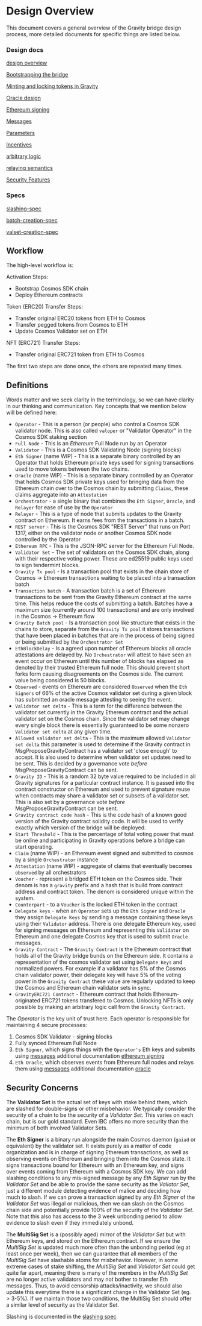 # Design Overview

This document covers a general overview of the Gravity bridge design process, more detailed documents for specific
things are listed below.

### Design docs

[design overview](/docs/design/overview.md)

[Bootstrapping the bridge](/docs/design/bootstrapping.md)

[Minting and locking tokens in Gravity](/docs/design/mint-lock.md)

[Oracle design](/docs/design/oracle.md)

[Ethereum signing](/docs/design/ethereum-signing.md)

[Messages](/docs/design/messages.md)

[Parameters](/docs/design/parameters.md)

[Incentives](/docs/design/incentives.md)

[arbitrary logic](/docs/design/arbitrary-logic.md)

[relaying semantics](/docs/design/relaying-semantics.md)

[Security Features](/docs/design/security-features.md)

### Specs

[slashing-spec](/spec/slashing-spec.md)

[batch-creation-spec](/spec/batch-creation-spec.md)

[valset-creation-spec](/spec/valset-creation-spec.md)

## Workflow

The high-level workflow is:

Activation Steps:

- Bootstrap Cosmos SDK chain
- Deploy Ethereum contracts

Token (ERC20) Transfer Steps:

- Transfer original ERC20 tokens from ETH to Cosmos
- Transfer pegged tokens from Cosmos to ETH
- Update Cosmos Validator set on ETH

NFT (ERC721) Transfer Steps:

- Transfer original ERC721 token from ETH to Cosmos

The first two steps are done once, the others are repeated many times.

## Definitions

Words matter and we seek clarity in the terminology, so we can have clarity in our thinking and communication.
Key concepts that we mention below will be defined here:

- `Operator` - This is a person (or people) who control a Cosmos SDK validator node. This is also called `valoper` or "Validator Operator" in the Cosmos SDK staking section
- `Full Node` - This is an _Ethereum_ Full Node run by an Operator
- `Validator` - This is a Cosmos SDK Validating Node (signing blocks)
- `Eth Signer` (name WIP) - This is a separate binary controlled by an Operator that holds Ethereum private keys used for signing transactions used to move tokens between the two chains.
- `Oracle` (name WIP) - This is a separate binary controlled by an Operator that holds Cosmos SDK private keys used for bringing data from the Ethereum chain over to the Cosmos chain by submitting `Claims`, these claims aggregate into an `Attestation`
- `Orchestrator` - a single binary that combines the `Eth Signer`, `Oracle`, and `Relayer` for ease of use by the `Operator`
- `Relayer` - This is a type of node that submits updates to the Gravity contract on Ethereum. It earns fees from the transactions in a batch.
- `REST server` - This is the Cosmos SDK "REST Server" that runs on Port 1317, either on the validator node or another Cosmos SDK node controlled by the Operator
- `Ethereum RPC` - This is the JSON-RPC server for the Ethereum Full Node.
- `Validator Set` - The set of validators on the Cosmos SDK chain, along with their respective voting power. These are ed25519 public keys used to sign tendermint blocks.
- `Gravity Tx pool` - Is a transaction pool that exists in the chain store of Cosmos -> Ethereum transactions waiting to be placed into a transaction batch
- `Transaction batch` - A transaction batch is a set of Ethereum transactions to be sent from the Gravity Ethereum contract at the same time. This helps reduce the costs of submitting a batch. Batches have a maximum size (currently around 100 transactions) and are only involved in the Cosmos -> Ethereum flow
- `Gravity Batch pool` - Is a transaction pool like structure that exists in the chains to store, separate from the `Gravity Tx pool` it stores transactions that have been placed in batches that are in the process of being signed or being submitted by the `Orchestrator Set`
- `EthBlockDelay` - Is a agreed upon number of Ethereum blocks all oracle attestations are delayed by. No `Orchestrator` will attest to have seen an event occur on Ethereum until this number of blocks has elapsed as denoted by their trusted Ethereum full node. This should prevent short forks form causing disagreements on the Cosmos side. The current value being considered is 50 blocks.
- `Observed` - events on Ethereum are considered `Observed` when the `Eth Signers` of 66% of the active Cosmos validator set during a given block has submitted an oracle message attesting to seeing the event.
- `Validator set delta` - This is a term for the difference between the validator set currently in the Gravity Ethereum contract and the actual validator set on the Cosmos chain. Since the validator set may change every single block there is essentially guaranteed to be some nonzero `Validator set delta` at any given time.
- `Allowed validator set delta` - This is the maximum allowed `Validator set delta` this parameter is used to determine if the Gravity contract in MsgProposeGravityContract has a validator set 'close enough' to accept. It is also used to determine when validator set updates need to be sent. This is decided by a governance vote _before_ MsgProposeGravityContract can be sent.
- `Gravity ID` - This is a random 32 byte value required to be included in all Gravity signatures for a particular contract instance. It is passed into the contract constructor on Ethereum and used to prevent signature reuse when contracts may share a validator set or subsets of a validator set. This is also set by a governance vote _before_ MsgProposeGravityContract can be sent.
- `Gravity contract code hash` - This is the code hash of a known good version of the Gravity contract solidity code. It will be used to verify exactly which version of the bridge will be deployed.
- `Start Threshold` - This is the percentage of total voting power that must be online and participating in Gravity operations before a bridge can start operating.
- `Claim` (name WIP) - an Ethereum event signed and submitted to cosmos by a single `Orchestrator` instance
- `Attestation` (name WIP) - aggregate of claims that eventually becomes `observed` by all orchestrators
- `Voucher` - represent a bridged ETH token on the Cosmos side. Their denom is has a `gravity` prefix and a hash that is build from contract address and contract token. The denom is considered unique within the system.
- `Counterpart` - to a `Voucher` is the locked ETH token in the contract
- `Delegate keys` - when an `Operator` sets up the `Eth Signer` and `Oracle` they assign `Delegate Keys` by sending a message containing these keys using their `Validator` address. There is one delegate Ethereum key, used for signing messages on Ethereum and representing this `Validator` on Ethereum and one delegate Cosmos key that is used to submit `Oracle` messages.
- `Gravity Contract` - The `Gravity Contract` is the Ethereum contract that holds all of the Gravity bridge bunds on the Ethereum side. It contains a representation of the cosmos validator set using `Delegate Keys` and normalized powers. For example if a validator has 5% of the Cosmos chain validator power, their delegate key will have 5% of the voting power in the `Gravity Contract` these value are regularly updated to keep the Cosmos and Ethereum chain validator sets in sync.
- `GravityERC721 Contract` - Ethereum contract that holds Ethereum-originated ERC721 tokens transfered to Cosmos. Unlocking NFTs is only possible by making an arbitrary logic call from the `Gravity Contract`.

The _Operator_ is the key unit of trust here. Each operator is responsible for maintaining 4 secure processes:

1. Cosmos SDK Validator - signing blocks
1. Fully synced Ethereum Full Node
1. `Eth Signer`, which signs things with the `Operator's` Eth keys and submits using [messages](/design/messages.md##Ethereum-Signer-messages) additional documentation [ethereum signing](/design/ethereum-signing.md)
1. `Eth Oracle`, which observes events from Ethereum full nodes and relays them using [messages](/design/messages##Oracle-messages) additional documentation [oracle](/design/oracle.md)

## Security Concerns

The **Validator Set** is the actual set of keys with stake behind them, which are slashed for double-signs or other
misbehavior. We typically consider the security of a chain to be the security of a _Validator Set_. This varies on
each chain, but is our gold standard. Even IBC offers no more security than the minimum of both involved Validator Sets.

The **Eth Signer** is a binary run alongside the main Cosmos daemon (`gaiad` or equivalent) by the validator set. It exists purely as a matter of code organization and is in charge of signing Ethereum transactions, as well as observing events on Ethereum and bringing them into the Cosmos state. It signs transactions bound for Ethereum with an Ethereum key, and signs over events coming from Ethereum with a Cosmos SDK key. We can add slashing conditions to any mis-signed message by any _Eth Signer_ run by the _Validator Set_ and be able to provide the same security as the _Valiator Set_, just a different module detecting evidence of malice and deciding how much to slash. If we can prove a transaction signed by any _Eth Signer_ of the _Validator Set_ was illegal or malicious, then we can slash on the Cosmos chain side and potentially provide 100% of the security of the _Validator Set_. Note that this also has access to the 3 week unbonding
period to allow evidence to slash even if they immediately unbond.

The **MultiSig Set** is a (possibly aged) mirror of the _Validator Set_ but with Ethereum keys, and stored on the Ethereum
contract. If we ensure the _MultiSig Set_ is updated much more often than the unbonding period (eg at least once per week),
then we can guarantee that all members of the _MultiSig Set_ have slashable atoms for misbehavior. However, in some extreme
cases of stake shifting, the _MultiSig Set_ and _Validator Set_ could get quite far apart, meaning there is
many of the members in the _MultiSig Set_ are no longer active validators and may not bother to transfer Eth messages.
Thus, to avoid censorship attacks/inactivity, we should also update this everytime there is a significant change
in the Validator Set (eg. > 3-5%). If we maintain those two conditions, the MultiSig Set should offer a similar level of
security as the Validator Set.

Slashing is documented in the [slashing spec](/spec/slashing-spec.md)
